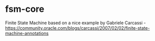 # fsm-core
Finite State Machine based on a nice example by Gabriele Carcassi - https://community.oracle.com/blogs/carcassi/2007/02/02/finite-state-machine-annotations
